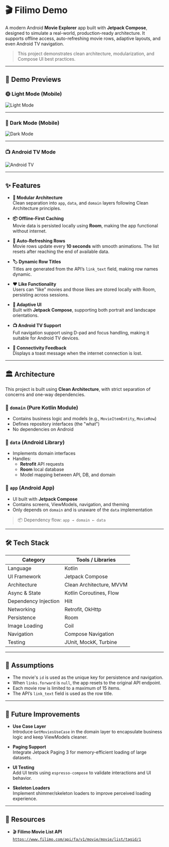 # 🎬 Filimo Demo

A modern Android **Movie Explorer** app built with **Jetpack Compose**, designed to simulate a real-world, production-ready architecture. It supports offline access, auto-refreshing movie rows, adaptive layouts, and even Android TV navigation.

> This project demonstrates clean architecture, modularization, and Compose UI best practices.

---

## 📸 Demo Previews

### 🌞 Light Mode (Mobile)
![Light Mode](https://github.com/facelessdevv/Filimo-Demo/blob/master/light_mode.gif?raw=true)

---

### 🌚 Dark Mode (Mobile)
![Dark Mode](https://github.com/facelessdevv/Filimo-Demo/blob/master/dark_mode.gif?raw=true)

---

### 📺 Android TV Mode
![Android TV](https://github.com/facelessdevv/Filimo-Demo/blob/master/android_tv.gif?raw=true)

---

## ✨ Features

- **🧱 Modular Architecture**  
  Clean separation into `app`, `data`, and `domain` layers following Clean Architecture principles.

- **📦 Offline-First Caching**  
  Movie data is persisted locally using **Room**, making the app functional without internet.

- **🔄 Auto-Refreshing Rows**  
  Movie rows update every **10 seconds** with smooth animations. The list resets after reaching the end of available data.

- **🏷️ Dynamic Row Titles**  
  Titles are generated from the API’s `link_text` field, making row names dynamic.

- **❤️ Like Functionality**  
  Users can "like" movies and those likes are stored locally with Room, persisting across sessions.

- **📱 Adaptive UI**  
  Built with **Jetpack Compose**, supporting both portrait and landscape orientations.

- **📺 Android TV Support**  
  Full navigation support using D-pad and focus handling, making it suitable for Android TV devices.

- **📡 Connectivity Feedback**  
  Displays a toast message when the internet connection is lost.

---

## 🏛️ Architecture

This project is built using **Clean Architecture**, with strict separation of concerns and one-way dependencies.

### 🔹 `domain` (Pure Kotlin Module)
- Contains business logic and models (e.g., `MovieItemEntity`, `MovieRow`)
- Defines repository interfaces (the "what")
- No dependencies on Android

### 🔹 `data` (Android Library)
- Implements domain interfaces
- Handles:
  - **Retrofit** API requests
  - **Room** local database
  - Model mapping between API, DB, and domain

### 🔹 `app` (Android App)
- UI built with **Jetpack Compose**
- Contains screens, ViewModels, navigation, and theming
- Only depends on `domain` and is unaware of the `data` implementation

> 📦 Dependency flow: `app → domain ← data`

---

## 🛠️ Tech Stack

| Category           | Tools / Libraries                       |
|--------------------|------------------------------------------|
| Language           | Kotlin                                   |
| UI Framework       | Jetpack Compose                          |
| Architecture       | Clean Architecture, MVVM                 |
| Async & State      | Kotlin Coroutines, Flow                  |
| Dependency Injection | Hilt                                   |
| Networking         | Retrofit, OkHttp                         |
| Persistence        | Room                                     |
| Image Loading      | Coil                                     |
| Navigation         | Compose Navigation                       |
| Testing            | JUnit, MockK, Turbine                    |

---

## 📝 Assumptions

- The movie's `id` is used as the unique key for persistence and navigation.
- When `links.forward` is `null`, the app resets to the original API endpoint.
- Each movie row is limited to a maximum of 15 items.
- The API’s `link_text` field is used as the row title.

---

## 🚀 Future Improvements

- **Use Case Layer**  
  Introduce `GetMoviesUseCase` in the domain layer to encapsulate business logic and keep ViewModels cleaner.

- **Paging Support**  
  Integrate Jetpack Paging 3 for memory-efficient loading of large datasets.

- **UI Testing**  
  Add UI tests using `espresso-compose` to validate interactions and UI behavior.

- **Skeleton Loaders**  
  Implement shimmer/skeleton loaders to improve perceived loading experience.

---

## 🔗 Resources

- 🎬 **Filimo Movie List API**  
  [`https://www.filimo.com/api/fa/v1/movie/movie/list/tagid/1`](https://www.filimo.com/api/fa/v1/movie/movie/list/tagid/1)
